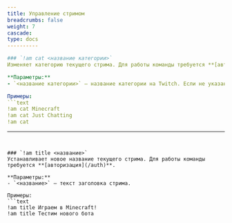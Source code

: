 ```yaml
---
title: Управление стримом
breadcrumbs: false
weight: 7
cascade:
type: docs
----------

### `!am cat <название категории>`
Изменяет категорию текущего стрима. Для работы команды требуется **[авторизация](/auth)**.

**Параметры:**
- `<название категории>` — название категории на Twitch. Если не указано, категория будет **удалена**.

Примеры:
```text
!am cat Minecraft
!am cat Just Chatting
!am cat
```

---
```


### `!am title <название>`
Устанавливает новое название текущего стрима. Для работы команды требуется **[авторизация](/auth)**.

**Параметры:**
- `<название>` — текст заголовка стрима.

Примеры:
```text
!am title Играем в Minecraft!
!am title Тестим нового бота
```